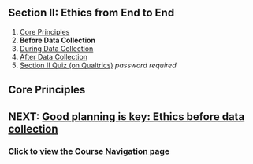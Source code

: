 ## Section II: Ethics from End to End

1. [Core Principles](endto.md)
2. **Before Data Collection**
3. [During Data Collection](endto-during.md)
4. [After Data Collection](endto-after.md)
5. [Section II Quiz (on Qualtrics)](https://oxfordeducation.eu.qualtrics.com/jfe/form/SV_bPHRKTydLSyDzRH) *password required*

## Core Principles

## NEXT: [Good planning is key: Ethics before data collection](endto-during.md)
### [Click to view the Course Navigation page](toc.md)
